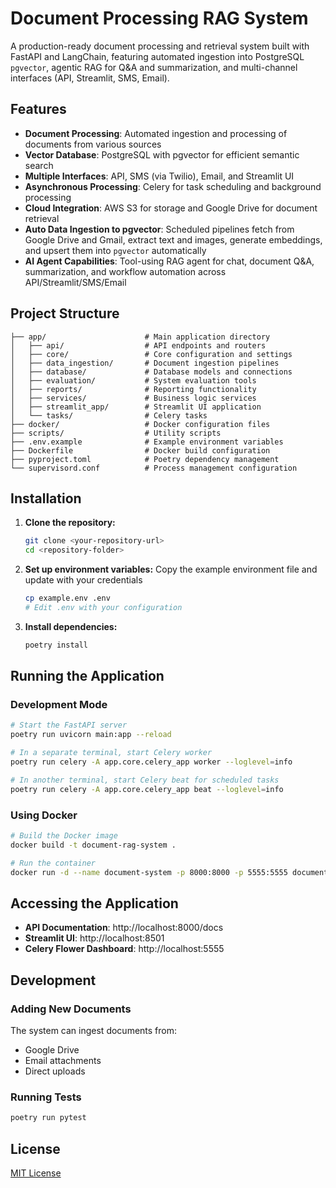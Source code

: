 # Document Processing RAG System

A production-ready document processing and retrieval system built with FastAPI and LangChain, featuring automated ingestion into PostgreSQL `pgvector`, agentic RAG for Q&A and summarization, and multi-channel interfaces (API, Streamlit, SMS, Email).

## Features

- **Document Processing**: Automated ingestion and processing of documents from various sources
- **Vector Database**: PostgreSQL with pgvector for efficient semantic search
- **Multiple Interfaces**: API, SMS (via Twilio), Email, and Streamlit UI
- **Asynchronous Processing**: Celery for task scheduling and background processing
- **Cloud Integration**: AWS S3 for storage and Google Drive for document retrieval
 - **Auto Data Ingestion to pgvector**: Scheduled pipelines fetch from Google Drive and Gmail, extract text and images, generate embeddings, and upsert them into `pgvector` automatically
 - **AI Agent Capabilities**: Tool-using RAG agent for chat, document Q&A, summarization, and workflow automation across API/Streamlit/SMS/Email

## Project Structure

```
├── app/                      # Main application directory
│   ├── api/                  # API endpoints and routers
│   ├── core/                 # Core configuration and settings
│   ├── data_ingestion/       # Document ingestion pipelines
│   ├── database/             # Database models and connections
│   ├── evaluation/           # System evaluation tools
│   ├── reports/              # Reporting functionality
│   ├── services/             # Business logic services
│   ├── streamlit_app/        # Streamlit UI application
│   └── tasks/                # Celery tasks
├── docker/                   # Docker configuration files
├── scripts/                  # Utility scripts
├── .env.example              # Example environment variables
├── Dockerfile                # Docker build configuration
├── pyproject.toml            # Poetry dependency management
└── supervisord.conf          # Process management configuration
```

## Installation

1. **Clone the repository:**
   ```bash
   git clone <your-repository-url>
   cd <repository-folder>
   ```

2. **Set up environment variables:**
   Copy the example environment file and update with your credentials
   ```bash
   cp example.env .env
   # Edit .env with your configuration
   ```

3. **Install dependencies:**
   ```bash
   poetry install
   ```

## Running the Application

### Development Mode

```bash
# Start the FastAPI server
poetry run uvicorn main:app --reload

# In a separate terminal, start Celery worker
poetry run celery -A app.core.celery_app worker --loglevel=info

# In another terminal, start Celery beat for scheduled tasks
poetry run celery -A app.core.celery_app beat --loglevel=info
```

### Using Docker

```bash
# Build the Docker image
docker build -t document-rag-system .

# Run the container
docker run -d --name document-system -p 8000:8000 -p 5555:5555 document-rag-system
```

## Accessing the Application

- **API Documentation**: http://localhost:8000/docs
- **Streamlit UI**: http://localhost:8501
- **Celery Flower Dashboard**: http://localhost:5555

## Development

### Adding New Documents

The system can ingest documents from:
- Google Drive
- Email attachments
- Direct uploads

### Running Tests

```bash
poetry run pytest
```

## License

[MIT License](LICENSE)